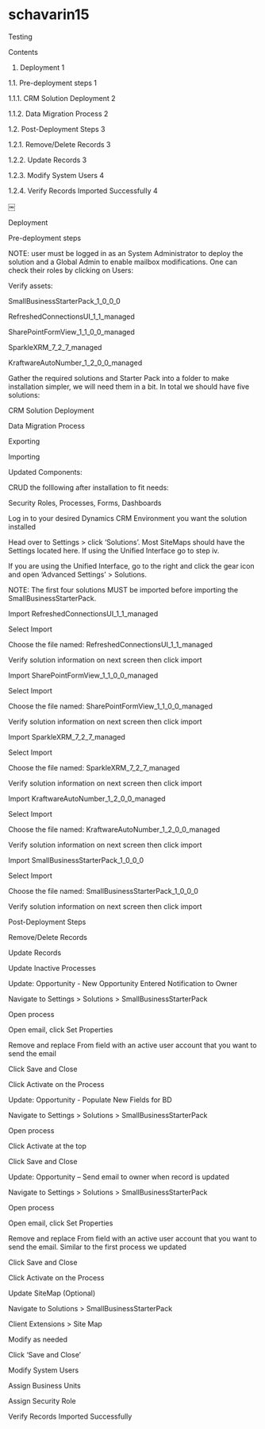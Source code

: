 # schavarin15
Testing
 

Contents 

1.	Deployment	1 

1.1.	Pre-deployment steps	1 

1.1.1.	CRM Solution Deployment	2 

1.1.2.	Data Migration Process	2 

1.2.	Post-Deployment Steps	3 

1.2.1.	Remove/Delete Records	3 

1.2.2.	Update Records	3 

1.2.3.	Modify System Users	4 

1.2.4.	Verify Records Imported Successfully	4 

￼ 

 

Deployment 

Pre-deployment steps 

 

NOTE: user must be logged in as an System Administrator to deploy the solution and a Global Admin to enable mailbox modifications. One can check their roles by clicking on Users: 

 

Verify assets: 

SmallBusinessStarterPack_1_0_0_0 

RefreshedConnectionsUI_1_1_managed 

SharePointFormView_1_1_0_0_managed 

SparkleXRM_7_2_7_managed 

KraftwareAutoNumber_1_2_0_0_managed  

 

Gather the required solutions and Starter Pack into a folder to make installation simpler, we will need them in a bit. In total we should have five solutions:    

 

CRM Solution Deployment 

Data Migration Process 

Exporting 

Importing 

Updated Components: 

CRUD the folllowing after installation to fit needs: 

Security Roles, Processes, Forms, Dashboards 

Log in to your  desired Dynamics CRM Environment you want the solution installed 

Head over to Settings > click ‘Solutions’. Most SiteMaps should have the Settings located here. If using the Unified Interface go to step iv.  

 

 

If you are using the Unified Interface, go to the right and click the gear icon and open ‘Advanced Settings’ > Solutions. 

 

 

 

NOTE: The first four solutions MUST be imported before importing the 	SmallBusinessStarterPack. 

 

Import RefreshedConnectionsUI_1_1_managed 

Select Import  

Choose the file named:  RefreshedConnectionsUI_1_1_managed 

Verify solution information on next screen then click import   

Import  SharePointFormView_1_1_0_0_managed 

Select Import  

Choose the file named:  SharePointFormView_1_1_0_0_managed 

Verify solution information on next screen then click import   

Import  SparkleXRM_7_2_7_managed  

Select Import   

Choose the file named:  SparkleXRM_7_2_7_managed 

Verify solution information on next screen then click import    

Import KraftwareAutoNumber_1_2_0_0_managed 

Select Import   

Choose the file named:  KraftwareAutoNumber_1_2_0_0_managed 

Verify solution information on next screen then click import    

Import SmallBusinessStarterPack_1_0_0_0 

Select Import 

Choose the file named: SmallBusinessStarterPack_1_0_0_0 

Verify solution information on next screen then click import 

 

Post-Deployment Steps 

Remove/Delete Records 

Update Records 

Update Inactive Processes 

 

Update: Opportunity - New Opportunity Entered Notification to Owner 

Navigate to Settings > Solutions > SmallBusinessStarterPack  

Open process  

 

Open email, click Set Properties  

Remove and replace From field with an active user account that you want to send the email  

 

Click Save and Close  

Click Activate on the Process 

 

Update: Opportunity - Populate New Fields for BD 

Navigate to Settings > Solutions > SmallBusinessStarterPack   

Open process   

Click Activate at the top 

 

Click Save and Close   

 

Update: Opportunity – Send email to owner when record is updated 

Navigate to Settings > Solutions > SmallBusinessStarterPack 

Open process 

Open email, click Set Properties 

Remove and replace From field with an active user account that you want to send the email. Similar to the first process we updated 

Click Save and Close 

Click Activate on the Process 

 

Update SiteMap (Optional) 

Navigate to Solutions  > SmallBusinessStarterPack 

Client Extensions > Site Map 

 

Modify as needed 

Click ‘Save and Close’ 

 

 

Modify System Users 

Assign Business Units 

Assign Security Role 

Verify Records Imported Successfully 

 

 
